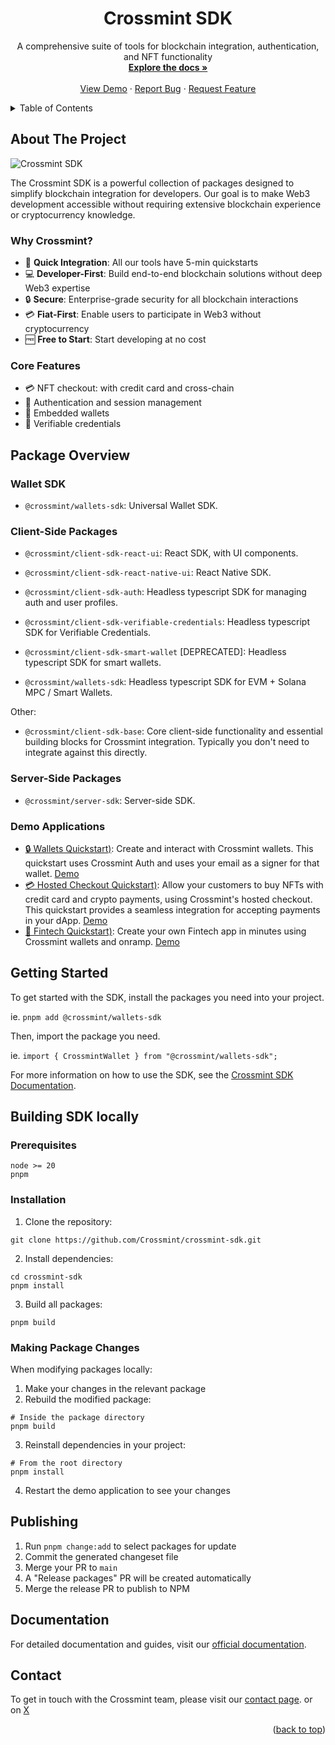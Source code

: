 <div align="center">
  <h1 align="center">Crossmint SDK</h1>

  <p align="center">
    A comprehensive suite of tools for blockchain integration, authentication, and NFT functionality
    <br />
    <a href="https://docs.crossmint.com/sdk-reference/introduction"><strong>Explore the docs »</strong></a>
    <br />
    <br />
    <a href="https://playground.crossmint.com/">View Demo</a>
    ·
    <a href="https://github.com/Crossmint/crossmint-sdk/issues">Report Bug</a>
    ·
    <a href="https://github.com/Crossmint/crossmint-sdk/issues">Request Feature</a>
  </p>
</div>

<details>
  <summary>Table of Contents</summary>
  <ol>
    <li><a href="#about-the-project">About The Project</a>
      <ul>
        <li><a href="#why-crossmint">Why Crossmint?</a></li>
        <li><a href="#core-features">Core Features</a></li>
      </ul>
    </li>
    <li><a href="#package-overview">Package Overview</a>
      <ul>
        <li><a href="#client-side-packages">Client-Side Packages</a></li>
        <li><a href="#server-side-packages">Server-Side Packages</a></li>
        <li><a href="#demo-applications">Demo Applications</a></li>
      </ul>
    </li>
    <li><a href="#getting-started">Getting Started</a></li>
    <li>
      <a href="#building-sdk-locally">Building SDK Locally</a>
      <ul>
        <li><a href="#prerequisites">Prerequisites</a></li>
        <li><a href="#installation">Installation</a></li>
        <li><a href="#making-package-changes">Making Package Changes</a></li>
      </ul>
    </li>
    <li><a href="#publishing">Publishing</a></li>
    <li><a href="#documentation">Documentation</a></li>
    <li><a href="#contact">Contact</a></li>
  </ol>
</details>

## About The Project

![Crossmint SDK](https://github.com/user-attachments/assets/28d4ac5c-9373-45a3-969d-4dbf1d8200a8)

The Crossmint SDK is a powerful collection of packages designed to simplify blockchain integration for developers. Our goal is to make Web3 development accessible without requiring extensive blockchain experience or cryptocurrency knowledge.

### Why Crossmint?

- 🚀 **Quick Integration**: All our tools have 5-min quickstarts
- 💻 **Developer-First**: Build end-to-end blockchain solutions without deep Web3 expertise
- 🔒 **Secure**: Enterprise-grade security for all blockchain interactions
- 💳 **Fiat-First**: Enable users to participate in Web3 without cryptocurrency
- 🆓 **Free to Start**: Start developing at no cost

### Core Features

- 💳 NFT checkout: with credit card and cross-chain
- 🔐 Authentication and session management
- 👛 Embedded wallets
- 📜 Verifiable credentials

## Package Overview

### Wallet SDK

- `@crossmint/wallets-sdk`: Universal Wallet SDK.

### Client-Side Packages

- `@crossmint/client-sdk-react-ui`: React SDK, with UI components.

- `@crossmint/client-sdk-react-native-ui`: React Native SDK.
	
- `@crossmint/client-sdk-auth`: Headless typescript SDK for managing auth and user profiles.
	
- `@crossmint/client-sdk-verifiable-credentials`: Headless typescript SDK for Verifiable Credentials.

- `@crossmint/client-sdk-smart-wallet` [DEPRECATED]: Headless typescript SDK for smart wallets.

- `@crossmint/wallets-sdk`: Headless typescript SDK for EVM + Solana MPC / Smart Wallets.
	
Other:
	
- `@crossmint/client-sdk-base`: Core client-side functionality and essential building blocks for Crossmint integration. Typically you don't need to integrate against this directly.

### Server-Side Packages

- `@crossmint/server-sdk`: Server-side SDK.

### Demo Applications

- [🔒 Wallets Quickstart)](https://github.com/Crossmint/wallets-quickstart): Create and interact with Crossmint wallets. This quickstart uses Crossmint Auth and uses your email as a signer for that wallet. [Demo](https://wallets.demos-crossmint.com/)
- [💳 Hosted Checkout Quickstart)](https://github.com/Crossmint/hosted-checkout-quickstart): Allow your customers to buy NFTs with credit card and crypto payments, using Crossmint's hosted checkout. This quickstart provides a seamless integration for accepting payments in your dApp. [Demo](https://hosted-checkout.demos-crossmint.com/)
- [🏦 Fintech Quickstart)](https://github.com/Crossmint/fintech-starter-app): Create your own Fintech app in minutes using Crossmint wallets and onramp. [Demo](https://fintech-starter-app.demos-crossmint.com/)

## Getting Started

To get started with the SDK, install the packages you need into your project.

ie. 
`pnpm add @crossmint/wallets-sdk`

Then, import the package you need.

ie.
`import { CrossmintWallet } from "@crossmint/wallets-sdk";`

For more information on how to use the SDK, see the [Crossmint SDK Documentation](https://docs.crossmint.com/sdk-reference/introduction).

## Building SDK locally

### Prerequisites

```shell
node >= 20
pnpm
```

### Installation

1. Clone the repository:
```shell
git clone https://github.com/Crossmint/crossmint-sdk.git
```

2. Install dependencies:
```shell
cd crossmint-sdk
pnpm install
```

3. Build all packages:
```shell
pnpm build
```

### Making Package Changes

When modifying packages locally:

1. Make your changes in the relevant package
2. Rebuild the modified package:
```shell
# Inside the package directory
pnpm build
```

3. Reinstall dependencies in your project:
```shell
# From the root directory
pnpm install
```

4. Restart the demo application to see your changes

## Publishing

1. Run `pnpm change:add` to select packages for update
2. Commit the generated changeset file
3. Merge your PR to `main`
4. A "Release packages" PR will be created automatically
5. Merge the release PR to publish to NPM

## Documentation

For detailed documentation and guides, visit our [official documentation](https://docs.crossmint.com/).

## Contact

To get in touch with the Crossmint team, please visit our [contact page](https://www.crossmint.com/contact).
or on [X](https://x.com/crossmint)

<p align="right">(<a href="#readme-top">back to top</a>)</p>
